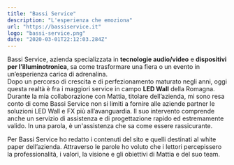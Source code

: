 ```yaml
---
title: "Bassi Service"
description: "L'esperienza che emoziona"
url: "https://bassiservice.it"
logo: "bassi-service.png"
date: "2020-03-01T22:12:03.284Z"
---
```


Bassi Service, azienda specializzata in **tecnologie audio/video** e **dispositivi per l’illuminotronica**, sa come trasformare una fiera o un evento in un’esperienza carica di adrenalina.<br/> 
Dopo un percorso di crescita e di perfezionamento maturato negli anni, oggi questa realtà è fra i maggiori service in campo **LED Wall** della Romagna.
Durante la mia collaborazione con Mattia, titolare dell’azienda, mi sono resa conto di come Bassi Service non si limiti a fornire alle aziende partner le soluzioni LED Wall e FX più all’avanguardia. Il suo intervento comprende anche un servizio di assistenza e di progettazione rapido ed estremamente valido. In una parola, è un'assistenza che sa come essere rassicurante.

Per Bassi Service ho redatto i contenuti del sito e quelli destinati al white paper dell’azienda. Attraverso le parole ho voluto che i lettori percepissero la professionalità, i valori, la visione e gli obiettivi di Mattia e del suo team.